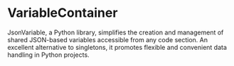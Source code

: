 # VariableContainer
JsonVariable, a Python library, simplifies the creation and management of shared JSON-based variables accessible from any code section. An excellent alternative to singletons, it promotes flexible and convenient data handling in Python projects.
